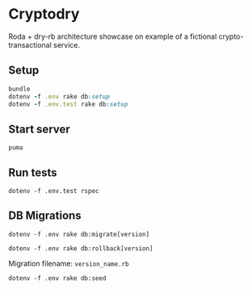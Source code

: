 # Cryptodry
Roda + dry-rb architecture showcase on example of a fictional crypto-transactional service.


## Setup
```ruby
bundle
dotenv -f .env rake db:setup
dotenv -f .env.test rake db:setup
```

## Start server
`puma`


## Run tests
`dotenv -f .env.test rspec`


## DB Migrations
`dotenv -f .env rake db:migrate[version]`

`dotenv -f .env rake db:rollback[version]`

Migration filename: `version_name.rb`

`dotenv -f .env rake db:seed`
